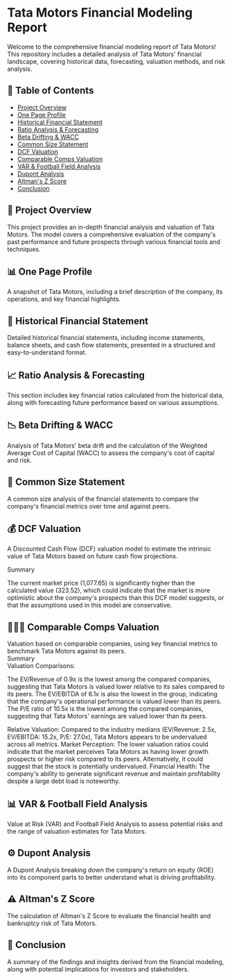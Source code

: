 # Tata Motors Financial Modeling Report

Welcome to the comprehensive financial modeling report of Tata Motors! This repository includes a detailed analysis of Tata Motors' financial landscape, covering historical data, forecasting, valuation methods, and risk analysis.

## 📁 **Table of Contents**
- [Project Overview](#project-overview)
- [One Page Profile](#one-page-profile)
- [Historical Financial Statement](#historical-financial-statement)
- [Ratio Analysis & Forecasting](#ratio-analysis--forecasting)
- [Beta Drifting & WACC](#beta-drifting--wacc)
- [Common Size Statement](#common-size-statement)
- [DCF Valuation](#dcf-valuation)
- [Comparable Comps Valuation](#comparable-comps-valuation)
- [VAR & Football Field Analysis](#var--football-field-analysis)
- [Dupont Analysis](#dupont-analysis)
- [Altman's Z Score](#altmans-z-score)
- [Conclusion](#conclusion)

## 📝 **Project Overview**
This project provides an in-depth financial analysis and valuation of Tata Motors. The model covers a comprehensive evaluation of the company's past performance and future prospects through various financial tools and techniques.

## 📊 **One Page Profile**
A snapshot of Tata Motors, including a brief description of the company, its operations, and key financial highlights.

## 📜 **Historical Financial Statement**
Detailed historical financial statements, including income statements, balance sheets, and cash flow statements, presented in a structured and easy-to-understand format.

## 📈 **Ratio Analysis & Forecasting**
This section includes key financial ratios calculated from the historical data, along with forecasting future performance based on various assumptions.

## 📉 **Beta Drifting & WACC**
Analysis of Tata Motors' beta drift and the calculation of the Weighted Average Cost of Capital (WACC) to assess the company's cost of capital and risk.

## 📏 **Common Size Statement**
A common size analysis of the financial statements to compare the company's financial metrics over time and against peers.

## 💰 **DCF Valuation**
A Discounted Cash Flow (DCF) valuation model to estimate the intrinsic value of Tata Motors based on future cash flow projections.  

Summary  

The current market price (1,077.65) is significantly higher than the calculated value (323.52), which could indicate that the market is more optimistic about the company's prospects than this DCF model  suggests, or that the assumptions used in this model are conservative.

## 🧑‍🤝‍🧑 **Comparable Comps Valuation**
Valuation based on comparable companies, using key financial metrics to benchmark Tata Motors against its peers.  
Summary  
Valuation Comparisons:

The EV/Revenue of 0.9x is the lowest among the compared companies, suggesting that Tata Motors is valued lower relative to its sales compared to its peers.
The EV/EBITDA of 6.1x is also the lowest in the group, indicating that the company's operational performance is valued lower than its peers.
The P/E ratio of 10.5x is the lowest among the compared companies, suggesting that Tata Motors' earnings are valued lower than its peers.


Relative Valuation: Compared to the industry medians (EV/Revenue: 2.5x, EV/EBITDA: 15.2x, P/E: 27.0x), Tata Motors appears to be undervalued across all metrics.
Market Perception: The lower valuation ratios could indicate that the market perceives Tata Motors as having lower growth prospects or higher risk compared to its peers. Alternatively, it could suggest that the stock is potentially undervalued.
Financial Health: The company's ability to generate significant revenue and maintain profitability despite a large debt load is noteworthy.

## 📊 **VAR & Football Field Analysis**
Value at Risk (VAR) and Football Field Analysis to assess potential risks and the range of valuation estimates for Tata Motors.

## ⚙️ **Dupont Analysis**
A Dupont Analysis breaking down the company's return on equity (ROE) into its component parts to better understand what is driving profitability.

## ⚠️ **Altman's Z Score**
The calculation of Altman's Z Score to evaluate the financial health and bankruptcy risk of Tata Motors.

## 📌 **Conclusion**
A summary of the findings and insights derived from the financial modeling, along with potential implications for investors and stakeholders.



